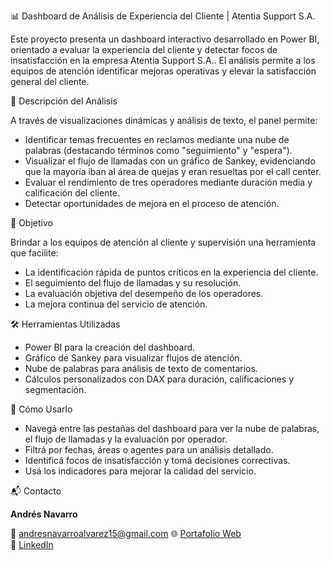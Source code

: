📊 Dashboard de Análisis de Experiencia del Cliente | Atentia Support S.A.

Este proyecto presenta un dashboard interactivo desarrollado en Power BI, orientado a evaluar la experiencia del cliente y detectar focos de insatisfacción en la empresa Atentia Support S.A.. El análisis permite a los equipos de atención identificar mejoras operativas y elevar la satisfacción general del cliente.


🧠 Descripción del Análisis

A través de visualizaciones dinámicas y análisis de texto, el panel permite:

- Identificar temas frecuentes en reclamos mediante una nube de palabras (destacando términos como "seguimiento" y "espera").
- Visualizar el flujo de llamadas con un gráfico de Sankey, evidenciando que la mayoría iban al área de quejas y eran resueltas por el call center.
- Evaluar el rendimiento de tres operadores mediante duración media y calificación del cliente.
- Detectar oportunidades de mejora en el proceso de atención.


🎯 Objetivo

Brindar a los equipos de atención al cliente y supervisión una herramienta que facilite:

- La identificación rápida de puntos críticos en la experiencia del cliente.
- El seguimiento del flujo de llamadas y su resolución.
- La evaluación objetiva del desempeño de los operadores.
- La mejora continua del servicio de atención.


🛠️ Herramientas Utilizadas

- Power BI para la creación del dashboard.
- Gráfico de Sankey para visualizar flujos de atención.
- Nube de palabras para análisis de texto de comentarios.
- Cálculos personalizados con DAX para duración, calificaciones y segmentación.


🚀 Cómo Usarlo

- Navegá entre las pestañas del dashboard para ver la nube de palabras, el flujo de llamadas y la evaluación por operador.
- Filtrá por fechas, áreas o agentes para un análisis detallado.
- Identificá focos de insatisfacción y tomá decisiones correctivas.
- Usá los indicadores para mejorar la calidad del servicio.


📬 Contacto

**Andrés Navarro**  

📧 andresnavarroalvarez15@gmail.com
🌐 [Portafolio Web](https://andres-navarro-portafolio.netlify.app)  
🔗 [LinkedIn](https://www.linkedin.com/in/andr%C3%A9s-navarro77/)

